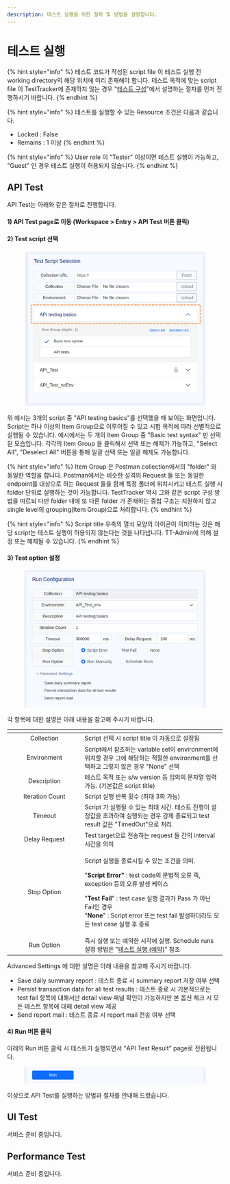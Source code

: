 ```yaml
---
description: 테스트 실행을 위한 절차 및 방법을 설명합니다.
---
```


# 테스트 실행

{% hint style="info" %}
테스트 코드가 작성된 script file 이 테스트 실행 전 working directory의 해당 위치에 미리 존재해야 합니다. 테스트 목적에 맞는 script file 이 TestTracker에 존재하지 않는 경우 "[테스트 구성](undefined-3.md)"에서 설명하는 절차를 먼저 진행하시기 바랍니다.
{% endhint %}

{% hint style="info" %}
테스트를 실행할 수 있는 Resource 조건은 다음과 같습니다.

* Locked : False
* Remains : 1 이상
{% endhint %}

{% hint style="info" %}
User role 이 "Tester" 이상이면 테스트 실행이 가능하고, "Guest" 인 경우 테스트 실행이 허용되지 않습니다.
{% endhint %}

## API Test

API Test는 아래와 같은 절차로 진행합니다.

#### 1) API Test page로 이동 (Workspace > Entry > API Test 버튼 클릭)

#### 2) Test script 선택

<div align="center">

<figure><img src="../.gitbook/assets/image (32).png" alt=""><figcaption></figcaption></figure>

</div>

위 예시는 3개의 script 중 "API testing basics"를 선택했을 때 보이는 화면입니다. Script는 하나 이상의 Item Group으로 이루어질 수 있고 시험 목적에 따라 선별적으로 실행될 수 있습니다. 예시에서는 두 개의 Item Group 중 "Basic test syntax" 만 선택된 모습입니다. 각각의 Item Group 을 클릭해서 선택 또는 해제가 가능하고, "Select All", "Deselect All" 버튼을 통해 일괄 선택 또는 일괄 해제도 가능합니다.

{% hint style="info" %}
Item Group 은 Postman collection에서의 "folder" 와 동일한 역할을 합니다. Postman에서는 비슷한 성격의 Request 들 또는 동일한 endpoint를 대상으로 하는 Request 들을 함께 특정 폴더에 위치시키고 테스트 실행 시 folder 단위로 실행하는 것이 가능합니다. TestTracker 역시 그와 같은 script 구성 방법을 따르되 다만 folder 내에 또 다른 folder 가 존재하는 중첩 구조는 지원하지 않고 single level의 grouping(Item Group)으로 처리합니다.
{% endhint %}

{% hint style="info" %}
Script title 우측의 열쇠 모양의 아이콘이 의미하는 것은 해당 script는 테스트 실행이 허용되지 않는다는 것을 나타냅니다. TT-Admin에 의해 설정 또는 해제될 수 있습니다.
{% endhint %}

#### 3) Test option 설정

<figure><img src="../.gitbook/assets/image (33).png" alt=""><figcaption></figcaption></figure>

각 항목에 대한 설명은 아래 내용을 참고해 주시기 바랍니다.

<table data-header-hidden><thead><tr><th width="160" align="center"></th><th></th></tr></thead><tbody><tr><td align="center">Collection</td><td>Script 선택 시 script title 이 자동으로 설정됨</td></tr><tr><td align="center">Environment</td><td>Script에서 참조하는 variable set이 environment에 위치할 경우 그에 해당하는 적절한 environment를 선택하고 그렇지 않은 경우 "None" 선택</td></tr><tr><td align="center">Description</td><td>테스트 목적 또는 s/w version 등 임의의 문자열 입력 가능. (기본값은 script title)</td></tr><tr><td align="center">Iteration Count</td><td>Script 실행 반복 횟수 (최대 3회 가능)</td></tr><tr><td align="center">Timeout</td><td>Script 가 실행될 수 있는 최대 시간. 테스트 진행이 설정값을 초과하여 실행되는 경우 강제 종료되고 test result 값은 "TimedOut"으로 처리.</td></tr><tr><td align="center">Delay Request</td><td>Test target으로 전송하는 request 들 간의 interval 시간을 의미</td></tr><tr><td align="center">Stop Option</td><td><p>Script 실행을 종료시킬 수 있는 조건을 의미. </p><p>"<strong>Script Error"</strong> : test code의 문법적 오류 즉, exception 등의 오류 발생 케이스</p><p>"<strong>Test Fail</strong>" : test case 실행 결과가 Pass 가 아닌 Fail인 경우<br>"<strong>None</strong>" : Script error 또는 test fail 발생하더라도 모든 test case 실행 후 종료</p></td></tr><tr><td align="center">Run Option</td><td>즉시 실행 또는 예약한 시각에 실행. Schedule runs 설정 방법은 "<a href="undefined-5.md">테스트 실행 (예약)</a>" 참조</td></tr></tbody></table>

Advanced Settings 에 대한 설명은 아래 내용을 참고해 주시기 바랍니다.

* Save daily summary report : 테스트 종료 시 summary report 저장 여부 선택
* Persist transaction data for all test results : 테스트 종료 시 기본적으로는 test fail 항목에 대해서만 detail view 패널 확인이 가능하지만 본 옵션 체크 시 모든 테스트 항목에 대해 detail view 제공
* Send report mail : 테스트 종료 시 report mail 전송 여부 선택



#### 4) Run 버튼 클릭

아래의 Run 버튼 클릭 시 테스트가 실행되면서 "API Test Result" page로 전환됩니다.

<figure><img src="../.gitbook/assets/image (34).png" alt=""><figcaption></figcaption></figure>

이상으로 API Test를 실행하는 방법과 절차를 안내해 드렸습니다.



## UI Test

서비스 준비 중입니다.



## Performance Test

서비스 준비 중입니다.


